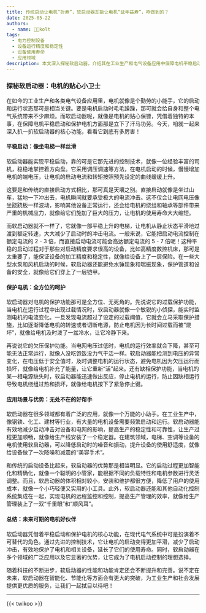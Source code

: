 ```yaml
---
title: 传统启动让电机“折寿”，软启动器却能让电机“延年益寿”，咋做到的？
date: 2025-05-22
authors:
  - name: 🧑‍💼kolt
tags:
  - 电力控制设备
  - 设备运行精度和稳定性
  - 设备使用寿命
  - 应用领域
description: 本文深入探秘软启动器，介绍其在工业生产和电气设备应用中保障电机平稳启动和保护电机的核心功能。对比传统直接启动方式，阐述软启动器平稳启动、减少冲击电流的优势，以及过载、欠压、缺相保护等全方位呵护电机的功能。还说明了软启动器在工业、建筑等领域的广泛应用及显著优势，最后展望了其未来发展。
---
```


### 探秘软启动器：电机的贴心小卫士
在如今的工业生产和各类电气设备应用里，电机就像是个勤劳的小能手，它的启动和运行状态那可是相当关键。要是电机启动时毛毛躁躁，那可就会给自身和整个电气系统带来不少麻烦。而软启动器呢，就像是电机的贴心保镖，凭借着独特的本事，在保障电机平稳启动和保护电机方面那是立下了汗马功劳。今天，咱就一起来深入扒一扒软启动器的核心功能，看看它到底有多厉害！

#### 平稳启动：像坐电梯一样丝滑
软启动器能实现平稳启动，靠的可是它那先进的控制技术，就像一位经验丰富的司机，稳稳地掌控着方向盘。它采用调压调速等方法，在电机启动的时候，慢慢增加电机的端电压，让电机的启动电流和转矩按照预先设定的曲线缓缓上升。

这要是和传统的直接启动方式相比，那可真是天壤之别。直接启动就像是坐过山车，猛地一下冲出去，电机瞬间就要承受极大的电流冲击。这不仅会让电网电压像坐跷跷板一样波动，影响其他设备正常运行，还会给电机的绕组和轴承等部件带来严重的机械应力，就像给它们施加了巨大的压力，让电机的使用寿命大大缩短。

而软启动器就不一样了，它就像一部平稳上升的电梯，让电机从静止状态平滑地过渡到额定转速，大大减少了启动时的冲击电流。一般来说，它能把启动电流控制在额定电流的 2 - 3 倍，而直接启动电流可能会高达额定电流的 5 - 7 倍呢！这种平稳的启动过程对于那些对启动精度要求很高的设备，比如高精度数控机床，那可是太重要了，能保证设备的加工精度和稳定性，就像给设备上了一层保险。在一些大型水泵和风机启动的时候，软启动器还能避免水锤现象和喘振现象，保护管道和设备的安全，就像给它们穿上了一层铠甲。

#### 保护电机：全方位的呵护
软启动器对电机的保护功能那可是全方位、无死角的。先说说它的过载保护功能，当电机在运行过程中出现过载情况时，软启动器就像一个敏锐的小侦探，能实时监测电机的电流变化。一旦发现电流超过了设定的过载阈值，它就会立马采取保护措施，比如逐渐降低电机的转速或者切断电源，防止电机因为长时间过载而被“烧坏”，就像给电机及时泼了一盆冷水，让它冷静下来。

再说说它的欠压保护功能。当电网电压过低时，电机的运行效率就会下降，甚至可能无法正常运行，就像人没吃饱饭没力气干活一样。软启动器能检测到电压的异常变化，在电压低于安全值时，及时调整电机的运行状态，避免电机因为欠压运行而损坏，就像给电机补充了能量，让它重新“活”起来。还有缺相保护功能，当电机的某一相电源缺失时，软启动器能迅速做出反应，停止电机的运行，防止因缺相运行导致电机绕组过热和损坏，就像给电机按下了紧急停止键。

#### 应用场景与优势：无处不在的好帮手
软启动器在很多领域都有着广泛的应用，就像一个万能的小助手。在工业生产中，像钢铁、化工、建材等行业，有大量的电机设备需要频繁启动和运行。软启动器能有效地减少启动冲击对设备和电网的影响，提高生产的稳定性和可靠性，让生产过程更加顺畅，就像给生产线安装了一个稳定器。在建筑领域，电梯、空调等设备的电机使用软启动器，可以降低启动时的噪音和振动，提升设备的使用舒适度，就像给设备做了一次降噪和减震的“美容手术”。

和传统的启动设备比起来，软启动器的优势那是相当明显。它的启动过程更加智能化和精确化，就像一个聪明的小管家，能根据不同的负载特性和电机参数进行灵活调整。而且，软启动器的体积相对较小，安装和维护都很方便，降低了用户的使用成本，就像一个小巧轻便又实用的小工具。此外，软启动器还能和其他自动化控制系统集成在一起，实现电机的远程监控和控制，提高生产管理的效率，就像给生产管理装上了一双“千里眼”和“顺风耳”。

#### 总结：未来可期的电机好伙伴
软启动器凭借着平稳启动和保护电机的核心功能，在现代电气系统中可是扮演着不可替代的角色。通过先进的控制技术，它让电机的启动变得更加平滑，减少了启动冲击，有效地保护了电机和相关设备，延长了它们的使用寿命。同时，软启动器在多个领域的广泛应用以及它显著的优势，让它成为了电机启动控制的理想选择。

随着科技的不断进步，软启动器的性能和功能肯定还会不断提升和完善。说不定在未来，软启动器在智能化、节能化等方面会有更大的突破，为工业生产和社会发展提供更优质的服务，让我们一起拭目以待吧！ 

---

{{< twikoo >}}  